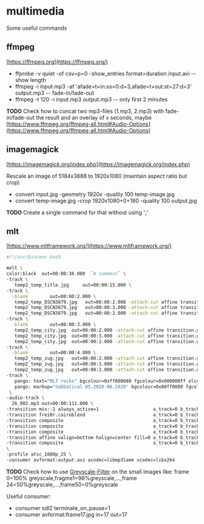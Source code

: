 # multimedia
Some useful commands

## ffmpeg
[https://ffmpeg.org](https://ffmpeg.org/)
* ffprobe -v quiet -of csv=p=0 -show_entries format=duration input.avi -- show length
* ffmpeg -i input.mp3 -af 'afade=t=in:ss=0:d=3,afade=t=out:st=27:d=3' output.mp3 -- fade-in/fade-out
* ffmpeg -t 120 -i input.mp3 output.mp3 -- only first 2 minutes

**TODO** Check how to concat two mp3-files (1.mp3, 2.mp3) with fade-in/fade-out the result and an overlay of x seconds, maybe [https://www.ffmpeg.org/ffmpeg-all.html#Audio-Options](https://www.ffmpeg.org/ffmpeg-all.html#Audio-Options)

## imagemagick
[https://imagemagick.org/index.php](https://imagemagick.org/index.php)

Rescale an image of 5184x3888 to 1920x1080 (maintain aspect ratio but crop)
* convert input.jpg -geometry 1920x -quality 100 temp-image.jpg
* convert temp-image.jpg -crop 1920x1080+0+180 -quality 100 output.jpg

**TODO** Create a single command for that without using ';'

## mlt
[https://www.mltframework.org/](https://www.mltframework.org/)
```bash
#/!/usr/bin/env bash

melt \
color:black  out=00:00:36.000  `# comment` \
-track \
   temp2_temp_title.jpg     out=00:00:15.000 \
-track \
  -blank        out=00:00:2.000 \
   temp2_temp_DSCN3879.jpg   out=00:00:2.000 -attach-cut affine transition.geometry="0=200/350:300x0; 50=200/100:300x300" \
   temp2_temp_DSCN3879.jpg   out=00:00:3.000 -attach-cut affine transition.geometry="0=200/100:300x300"\
   temp2_temp_DSCN3879.jpg   out=00:00:2.000 -attach-cut affine transition.geometry="0=200/100:300x300; 50=200/250:300x0" \
-track \
  -blank        out=00:00:3.000 \
   temp2_temp_city.jpg  out=00:00:2.000 -attach-cut affine transition.geometry="0=750/250:300x0; 50=750/100:300x300" \
   temp2_temp_city.jpg  out=00:00:3.000 -attach-cut affine transition.geometry="0=750/100:300x300" \
   temp2_temp_city.jpg  out=00:00:2.000 -attach-cut affine transition.geometry="0=750/100:300x300; 50=750/250:300x0" \
-track \
  -blank        out=00:00:4.000 \
   temp2_temp_zug.jpg   out=00:00:2.000 -attach-cut affine transition.geometry="0=1300/250:300x0; 50=1300/100:300x300" \
   temp2_temp_zug.jpg   out=00:00:3.000 -attach-cut affine transition.geometry="0=1300/100:300x300" \
   temp2_temp_zug.jpg   out=00:00:2.000 -attach-cut affine transition.geometry="0=1300/100:300x300; 50=1300/250:300x0" \
-track \
   pango: text="MLT rocks" bgcolour=0xff000080 fgcolour=0x000000ff olcolour=0x000000ff                   out=00:00:02.000 size=192 weight=1000 \
   pango: markup="Sabbatical 05.2020-06.2020" bgcolour=0x00ff0080 fgcolour=0x000000ff olcolour=0x000000ff out=00:00:04.000 size=192 weight=1000 \
 \
-audio-track \
  26_002.mp3 out=00:00:111.000 \
-transition mix:-1 always_active=1                    a_track=0 b_track=1 sum=1  \
-transition frei0r.cairoblend                         a_track=0 b_track=1 disable=0 \
-transition composite                                 a_track=0 b_track=2 \
-transition composite                                 a_track=0 b_track=3 \
-transition composite                                 a_track=0 b_track=4 \
-transition affine valign=bottom halign=center fill=0 a_track=0 b_track=5 \
-transition composite                                 a_track=0 b_track=6 `# Audio` \
\
-profile atsc_1080p_25 \
-consumer avformat:output.avi acodec=libmp3lame vcodec=libx264
```
**TODO** Check how to use [Greyscale-Filter](https://www.mltframework.org/plugins/FilterGreyscale/) on the small images like: frame 0=100% greyscale,fragme1=98%greyscale,...,frame 24=50%greyscale,...,frame50=0%greyscale

Useful consumer:
- consumer sdl2 terminate_on_pause=1
- consumer avformat:frame17.jpg in=17 out=17

